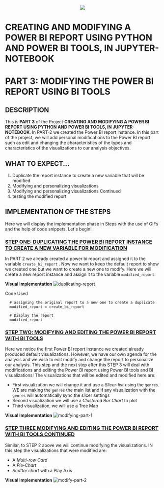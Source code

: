 <p align="center">
  <img src="https://github.com/deepakm925/Power-BI/blob/main/When-Python-meets-Power-BI/resources/banner-3.png"/>

# CREATING AND MODIFYING A POWER BI REPORT USING PYTHON AND POWER BI TOOLS, IN JUPYTER-NOTEBOOK
# PART 3:  MODIFYING THE POWER BI REPORT USING BI TOOLS

## DESCRIPTION
This is **PART 3** of the Project **CREATING AND MODIFYING A POWER BI REPORT USING PYTHON AND POWER BI TOOLS, IN JUPYTER-NOTEBOOK**. In PART-2 we created the Power BI report instance. 
In this part of the project, we will add personal modifications to the Power BI report such as edit and changing the characteristics of the types and characteristics of the visualizations to our analysis objectives. 

## WHAT TO EXPECT...
1. Duplicate the report instance to create a new variable that will be modified
2. Modifying and personalizing visualizations 
3. Modifying and personalizing visualizations Continued
4. testing the modified report 

## IMPLEMENTATION OF THE STEPS 
Here we will display the implementation phase in Steps with the use of GIFs and the help of code snippets. Let's begin!

### <ins> STEP ONE: DUPLICATING THE POWER BI REPORT INSTANCE TO CREATE A NEW VARIABLE FOR MODIFICATION </ins>
In PART 2 we already created a power bi report and assigned it to the variable `create_bi_report` . Now we want to keep the default report to show we created one but we want to create a new one to modify. 
Here we will create a new report instance and assign it to the variable `modified_report`. 

**Visual Implementation**
![duplicating-report](https://github.com/deepakm925/Power-BI/blob/main/When-Python-meets-Power-BI/Creating-and-Modifying-a-Power-BI-report-within-Jupyter-Notebook/PART-3-Modifying-the-Power-BI-report/resources/duplicating-report.gif)

Code Used

      # assigning the original report to a new one to create a duplicate
      modified_report = create_bi_report

      # Display the report
      modified_report

### <ins> STEP TWO: MODIFYING AND EDITING THE POWER BI REPORT WITH BI TOOLS  </ins>
Here we notice the first Power BI report instance we created already produced default visualizations. However, we have our own agenda for the analysis and we wish to edit modify and change the report to personalize our analysis. This step and the next step after this STEP 3 will deal with modifications and editing the Power BI report using Power BI tools and BI visualizations!
The visualizations that will be edited and modified here are:
- First visualization we will change it and use a *Slicer-list* using the `genres`. WE are making the `genres` the main list and if any visualization with the `genres` will automatically sync the slicer settings
- Second visualization we will use a *Clustered Bar Chart* to plot
- Third visualization, we will use a Tree Map

**Visual Implementation**
![modifying-part-1](https://github.com/deepakm925/Power-BI/blob/main/When-Python-meets-Power-BI/Creating-and-Modifying-a-Power-BI-report-within-Jupyter-Notebook/PART-3-Modifying-the-Power-BI-report/resources/modifying-report-1.gif)


### <ins> STEP THREE MODIFYING AND EDITING THE POWER BI REPORT WITH BI TOOLS CONTINUED </ins>
Similar, to STEP 2 above we will continue modifying the visualizations. IN this step the visualizations that were modified are:

- A *Multi-row Card*
- A *Pie-Chart*
- *Scatter chart* with a Play Axis

**Visual Implementation**
![modify-part-2](https://github.com/deepakm925/Power-BI/blob/main/When-Python-meets-Power-BI/Creating-and-Modifying-a-Power-BI-report-within-Jupyter-Notebook/PART-3-Modifying-the-Power-BI-report/resources/modifying-report-2.gif)

